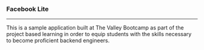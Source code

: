 ### Facebook Lite
___

This is a sample application built at The Valley Bootcamp as part of the project
based learning in order to equip students with the skills necessary to become
proficient backend engineers.